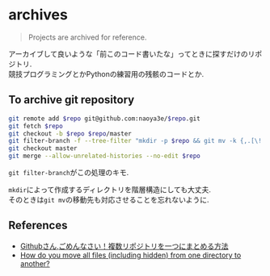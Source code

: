 # archives

> Projects are archived for reference.

アーカイブして良いような「前このコード書いたな」ってときに探すだけのリポジトリ.  
競技プログラミングとかPythonの練習用の残骸のコードとか.

## To archive git repository

```sh
git remote add $repo git@github.com:naoya3e/$repo.git
git fetch $repo
git checkout -b $repo $repo/master
git filter-branch -f --tree-filter "mkdir -p $repo && git mv -k {,.[\!.],..[\!.]}* $repo/"
git checkout master
git merge --allow-unrelated-histories --no-edit $repo
```

`git filter-branch`がこの処理のキモ.  

`mkdir`によって作成するディレクトリを階層構造にしても大丈夫.  
そのときは`git mv`の移動先も対応させることを忘れないように.  

## References

- [Githubさん,ごめんなさい！複数リポジトリを一つにまとめる方法](https://qiita.com/awakia/items/6233eeac21fb895fa58d)
- [How do you move all files (including hidden) from one directory to another?](https://unix.stackexchange.com/questions/6393/how-do-you-move-all-files-including-hidden-from-one-directory-to-another)
